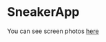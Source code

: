# SneakerApp
You can see screen photos [here](https://drive.google.com/drive/folders/1rBcI_Jo7rMJM0C1qXdOYpIpboxfajCEb?usp=sharing)
